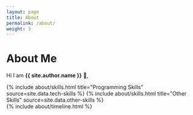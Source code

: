 ```yaml
---
layout: page
title: About
permalink: /about/
weight: 3
---
```


# **About Me**

Hi I am **{{ site.author.name }}** :wave:,<br>

<div class="row">
{% include about/skills.html title="Programming Skills" source=site.data.tech-skills %}
{% include about/skills.html title="Other Skills" source=site.data.other-skills %}
</div>

<div class="row">
{% include about/timeline.html %}
</div>
